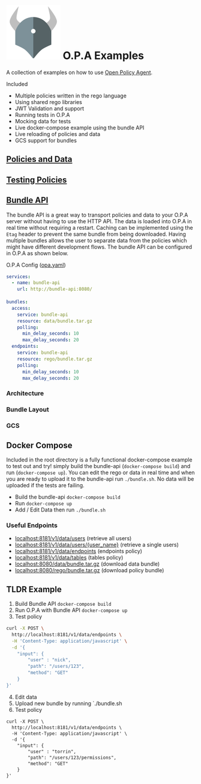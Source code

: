 # ![logo](https://github.com/open-policy-agent/opa/blob/master/logo/logo-144x144.png)  O.P.A Examples

A collection of examples on how to use [Open Policy Agent](https://www.openpolicyagent.org/).

Included

- Multiple policies written in the rego language
- Using shared rego libraries
- JWT Validation and support
- Running tests in O.P.A
- Mocking data for tests
- Live docker-compose example using the bundle API
- Live reloading of policies and data
- GCS support for bundles

## [Policies and Data](https://www.openpolicyagent.org/docs/latest/policy-language/)

## [Testing Policies](https://www.openpolicyagent.org/docs/latest/policy-testing/)

## [Bundle API](https://www.openpolicyagent.org/docs/latest/management/#bundles)

The bundle API is a great way to transport policies and data to your O.P.A server without having to use the HTTP API. The data is loaded into O.P.A in real time without requiring a restart. Caching can be implemented using the `Etag` header to prevent the same bundle from being downloaded. Having multiple bundles allows the user to separate data from the policies which might have different development flows. The bundle API can be configured in O.P.A as shown below.

O.P.A Config ([opa.yaml](./config/opa.yaml))

```yaml
services:
  - name: bundle-api
    url: http://bundle-api:8080/

bundles:
  access:
    service: bundle-api
    resource: data/bundle.tar.gz
    polling:
      min_delay_seconds: 10
      max_delay_seconds: 20
  endpoints:
    service: bundle-api
    resource: rego/bundle.tar.gz
    polling:
      min_delay_seconds: 10
      max_delay_seconds: 20
```

### Architecture

### Bundle Layout

### GCS

## Docker Compose

Included in the root directory is a fully functional docker-compose example to test out and try! simply build the bundle-api (`docker-compose build`) and run (`docker-compose up`). You can edit the rego or data in real time and when you are ready to upload it to the bundle-api run `./bundle.sh`. No data will be uploaded if the tests are failing.

* Build the bundle-api `docker-compose build`
* Run `docker-compose up`
* Add / Edit Data then run `./bundle.sh`

### Useful Endpoints

- <localhost:8181/v1/data/users> (retrieve all users)
- <localhost:8181/v1/data/users/{user_name}> (retrieve a single users)
- <localhost:8181/v1/data/endpoints> (endpoints policy)
- <localhost:8181/v1/data/tables> (tables policy)
- <localhost:8080/data/bundle.tar.gz> (download data bundle)
- <localhost:8080/rego/bundle.tar.gz> (download policy bundle)

## TLDR Example

1) Build Bundle API `docker-compose build`
2) Run O.P.A with Bundle API `docker-compose up`
3) Test policy
```sh
curl -X POST \
  http://localhost:8181/v1/data/endpoints \
  -H 'Content-Type: application/javascript' \
  -d '{
	"input": {
		"user" : "nick",
		"path": "/users/123",
		"method": "GET"
	}
}'
```
4) Edit data
5) Upload new bundle by running `./bundle.sh
6) Test policy
```
curl -X POST \
  http://localhost:8181/v1/data/endpoints \
  -H 'Content-Type: application/javascript' \
  -d '{
	"input": {
		"user" : "torrin",
		"path": "/users/123/permissions",
		"method": "GET"
	}
}'
```